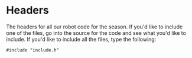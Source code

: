 # Headers

The headers for all our robot code for the season.  If you'd like to include one of the files, go into the source for the code and see what you'd like to include.  If you'd like to include all the files, type the following:

    #include "include.h"